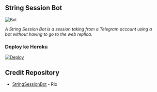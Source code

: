 ## String Session Bot
![Bot](https://telegra.ph/file/b85ee2b9eba888fe00abd.jpg)

<i>A String Session Bot is a session taking from a Telegram account using a bot without having to go to the web replica.</i>


### Deploy ke Heroku

[![Deploy](https://www.herokucdn.com/deploy/button.svg)](https://heroku.com/deploy?template=https://github.com/STARGAMERMJ/String-SessionBot)

## Credit Repository

*   [StringSessionBot](https://github.com/RioProjectX/GenerateString) - Rio 
